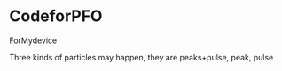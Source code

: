 # CodeforPFO
ForMydevice

Three kinds of particles may happen, they are 
peaks+pulse, peak, pulse


